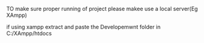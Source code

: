 TO make sure proper running of project please makee use a local server(Eg XAmpp)

if using xampp
extract and paste the Developemwnt folder in C:/XAmpp/htdocs 
